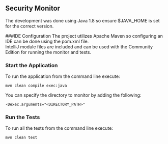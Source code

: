 ## Security Monitor

The development was done using Java 1.8 so ensure $JAVA_HOME is set for the correct version. 

###IDE Configuration
The project utilizes Apache Maven so configuring an IDE can be done using the pom.xml file.<br />
IntelliJ module files are included and can be used with the Community Edition for running the monitor and tests.

### Start the Application
To run the application from the command line execute:

```mvn clean compile exec:java```

You can specify the directory to monitor by adding the following:

```-Dexec.arguments="<DIRECTORY_PATH>"```

### Run the Tests
To run all the tests from the command line execute:

```mvn clean test```
